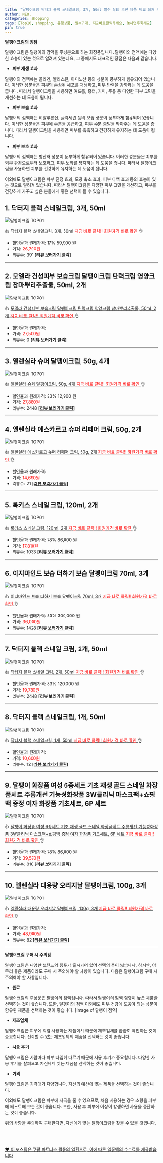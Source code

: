 ```yaml
---
title: "달팽이크림 닥터지 블랙 스네일크림, 3개, 50ml 필수 필요 추천 제품 비교 최저 가격 비교 장점 구매 후기 구매평"
author: NEO.
categories: shopping
tags: [Top10, shopping, 유행상품, 필수구매, 지금바로클릭하세요, 놓치면후회해요]
pin: true
---
```

**달팽이크림의 장점**

달팽이크림은 달팽이의 점액을 주성분으로 하는 화장품입니다. 달팽이의 점액에는 다양한 효능이 있는 것으로 알려져 있는데요, 그 중에서도 대표적인 장점은 다음과 같습니다.

* **피부 재생 효과**

달팽이의 점액에는 콜라겐, 엘라스틴, 아미노산 등의 성분이 풍부하게 함유되어 있습니다. 이러한 성분들은 피부의 손상된 세포를 재생하고, 피부 탄력을 강화하는 데 도움을 줍니다. 따라서 달팽이크림을 사용하면 여드름, 흉터, 기미, 주름 등 다양한 피부 고민을 개선하는 데 도움이 됩니다.

* **피부 보습 효과**

달팽이의 점액에는 히알루론산, 글리세린 등의 보습 성분이 풍부하게 함유되어 있습니다. 이러한 성분들은 피부에 수분을 공급하고, 피부 수분 증발을 막아주는 데 도움을 줍니다. 따라서 달팽이크림을 사용하면 피부를 촉촉하고 건강하게 유지하는 데 도움이 됩니다.

* **피부 보호 효과**

달팽이의 점액에는 항산화 성분이 풍부하게 함유되어 있습니다. 이러한 성분들은 피부를 외부 환경으로부터 보호하고, 피부 노화를 방지하는 데 도움을 줍니다. 따라서 달팽이크림을 사용하면 피부를 건강하게 유지하는 데 도움이 됩니다.

이외에도 달팽이크림은 피부 진정 효과, 모공 축소 효과, 피부 미백 효과 등의 효능이 있는 것으로 알려져 있습니다. 따라서 달팽이크림은 다양한 피부 고민을 개선하고, 피부를 건강하게 가꾸고 싶은 분들에게 좋은 선택이 될 수 있습니다.

   

## 1. 닥터지 블랙 스네일크림, 3개, 50ml

![달팽이크림 TOP01](https://thumbnail9.coupangcdn.com/thumbnails/remote/490x490ex/image/retail/images/40fc048a-78fe-4d61-85b1-cc48d878ba0f6545159969151950245.png)


👍 [닥터지 블랙 스네일크림, 3개, 50ml <font color=red> 지금 바로 클릭!! 회원가격 바로 확인 </font> ](https://link.coupang.com/re/AFFSDP?lptag=AF3617701&subid=GithubCoopas&pageKey=7112172506&traceid=V0-153&itemId=19503737130&vendorItemId=86285370362) 👌 


- 할인율과 원래가격: 17%  59,900   원
- 가격: <span style='color:red'>26,700원</span>
- 리뷰수: 391  [**[리뷰 보러가기 클릭]**](https://link.coupang.com/re/AFFSDP?lptag=AF3617701&subid=GithubCoopas&pageKey=7112172506&traceid=V0-153&itemId=19503737130&vendorItemId=86285370362)

---


   

## 2. 모엘라 건성피부 보습크림 달팽이크림 탄력크림 영양크림 참마뿌리추출물, 50ml, 2개

![달팽이크림 TOP01](https://thumbnail10.coupangcdn.com/thumbnails/remote/490x490ex/image/vendor_inventory/fe4d/ad4449f2bb242e1fcf2165453adfc99d6781f01d334f166491a51e4d8889.png)


👍 [모엘라 건성피부 보습크림 달팽이크림 탄력크림 영양크림 참마뿌리추출물, 50ml, 2개 <font color=red> 지금 바로 클릭!! 회원가격 바로 확인 </font> ](https://link.coupang.com/re/AFFSDP?lptag=AF3617701&subid=GithubCoopas&pageKey=6379038734&traceid=V0-153&itemId=13545343304&vendorItemId=80590158260) 👌 


- 할인율과 원래가격: 
- 가격: <span style='color:red'>27,500원</span>
- 리뷰수: 0  [**[리뷰 보러가기 클릭]**](https://link.coupang.com/re/AFFSDP?lptag=AF3617701&subid=GithubCoopas&pageKey=6379038734&traceid=V0-153&itemId=13545343304&vendorItemId=80590158260)

---


   

## 3. 엘렌실라 슈퍼 달팽이크림, 50g, 4개

![달팽이크림 TOP01](https://thumbnail7.coupangcdn.com/thumbnails/remote/490x490ex/image/retail/images/2282920314830458-a86fb808-4447-462e-af8b-659c3b7eaef0.jpg)


👍 [엘렌실라 슈퍼 달팽이크림, 50g, 4개 <font color=red> 지금 바로 클릭!! 회원가격 바로 확인 </font> ](https://link.coupang.com/re/AFFSDP?lptag=AF3617701&subid=GithubCoopas&pageKey=7180962146&traceid=V0-153&itemId=19168021700&vendorItemId=73417615546) 👌 


- 할인율과 원래가격: 23%  12,900   원
- 가격: <span style='color:red'>27,880원</span>
- 리뷰수: 2448  [**[리뷰 보러가기 클릭]**](https://link.coupang.com/re/AFFSDP?lptag=AF3617701&subid=GithubCoopas&pageKey=7180962146&traceid=V0-153&itemId=19168021700&vendorItemId=73417615546)

---


   

## 4. 엘렌실라 에스카르고 슈퍼 리페어 크림, 50g, 2개

![달팽이크림 TOP01](https://thumbnail6.coupangcdn.com/thumbnails/remote/490x490ex/image/retail/images/2286537994354631-2fc42a5b-fa48-49d2-99a4-118767a45483.jpg)


👍 [엘렌실라 에스카르고 슈퍼 리페어 크림, 50g, 2개 <font color=red> 지금 바로 클릭!! 회원가격 바로 확인 </font> ](https://link.coupang.com/re/AFFSDP?lptag=AF3617701&subid=GithubCoopas&pageKey=7180962146&traceid=V0-153&itemId=18110972221&vendorItemId=73417615556) 👌 


- 할인율과 원래가격: 
- 가격: <span style='color:red'>14,690원</span>
- 리뷰수: 21  [**[리뷰 보러가기 클릭]**](https://link.coupang.com/re/AFFSDP?lptag=AF3617701&subid=GithubCoopas&pageKey=7180962146&traceid=V0-153&itemId=18110972221&vendorItemId=73417615556)

---


   

## 5. 록키스 스네일 크림, 120ml, 2개

![달팽이크림 TOP01](https://thumbnail6.coupangcdn.com/thumbnails/remote/490x490ex/image/vendor_inventory/1678/abb36aafd3cf99ab1adcf8051f2175b3a5d072463717c2091348c46a2e2b.jpg)


👍 [록키스 스네일 크림, 120ml, 2개 <font color=red> 지금 바로 클릭!! 회원가격 바로 확인 </font> ](https://link.coupang.com/re/AFFSDP?lptag=AF3617701&subid=GithubCoopas&pageKey=6133820&traceid=V0-153&itemId=4148782551&vendorItemId=82417536032) 👌 


- 할인율과 원래가격: 78%  86,000   원
- 가격: <span style='color:red'>17,810원</span>
- 리뷰수: 1033  [**[리뷰 보러가기 클릭]**](https://link.coupang.com/re/AFFSDP?lptag=AF3617701&subid=GithubCoopas&pageKey=6133820&traceid=V0-153&itemId=4148782551&vendorItemId=82417536032)

---


   

## 6. 이지마인드 보습 더하기 보습 달팽이크림 70ml, 3개

![달팽이크림 TOP01](https://thumbnail7.coupangcdn.com/thumbnails/remote/490x490ex/image/vendor_inventory/51c5/ebbd065ba8eec01be54289ed5a813535ec21ada0dbc3fac8cc90790ddbd6.png)


👍 [이지마인드 보습 더하기 보습 달팽이크림 70ml, 3개 <font color=red> 지금 바로 클릭!! 회원가격 바로 확인 </font> ](https://link.coupang.com/re/AFFSDP?lptag=AF3617701&subid=GithubCoopas&pageKey=7121422054&traceid=V0-153&itemId=17477376903&vendorItemId=86739489320) 👌 


- 할인율과 원래가격: 85%  300,000   원
- 가격: <span style='color:red'>36,000원</span>
- 리뷰수: 1428  [**[리뷰 보러가기 클릭]**](https://link.coupang.com/re/AFFSDP?lptag=AF3617701&subid=GithubCoopas&pageKey=7121422054&traceid=V0-153&itemId=17477376903&vendorItemId=86739489320)

---


   

## 7. 닥터지 블랙 스네일 크림, 2개, 50ml

![달팽이크림 TOP01](https://thumbnail6.coupangcdn.com/thumbnails/remote/490x490ex/image/retail/images/d0314271-7150-4d5b-b831-602a9f1ae4f38963328785700177971.png)


👍 [닥터지 블랙 스네일 크림, 2개, 50ml <font color=red> 지금 바로 클릭!! 회원가격 바로 확인 </font> ](https://link.coupang.com/re/AFFSDP?lptag=AF3617701&subid=GithubCoopas&pageKey=7112172506&traceid=V0-153&itemId=17782673246&vendorItemId=86285370248) 👌 


- 할인율과 원래가격: 83%  120,000   원
- 가격: <span style='color:red'>19,780원</span>
- 리뷰수: 2448  [**[리뷰 보러가기 클릭]**](https://link.coupang.com/re/AFFSDP?lptag=AF3617701&subid=GithubCoopas&pageKey=7112172506&traceid=V0-153&itemId=17782673246&vendorItemId=86285370248)

---


   

## 8. 닥터지 블랙 스네일크림, 1개, 50ml

![달팽이크림 TOP01](https://thumbnail6.coupangcdn.com/thumbnails/remote/490x490ex/image/product/image/vendoritem/2018/11/21/4086452551/1fab76b6-8afb-464b-8add-1e485bbac483.jpg)


👍 [닥터지 블랙 스네일크림, 1개, 50ml <font color=red> 지금 바로 클릭!! 회원가격 바로 확인 </font> ](https://link.coupang.com/re/AFFSDP?lptag=AF3617701&subid=GithubCoopas&pageKey=7112172506&traceid=V0-153&itemId=439209653&vendorItemId=4086452551) 👌 


- 할인율과 원래가격: 
- 가격: <span style='color:red'>10,600원</span>
- 리뷰수: 12  [**[리뷰 보러가기 클릭]**](https://link.coupang.com/re/AFFSDP?lptag=AF3617701&subid=GithubCoopas&pageKey=7112172506&traceid=V0-153&itemId=439209653&vendorItemId=4086452551)

---


   

## 9. 달팽이 화장품 여성 6종세트 기초 재생 골드 스네일 화장품세트 주름개선 기능성화장품 3W클리닉 마스크팩+쇼핑백 증정 여자 화장품 기초세트, 6P 세트

![달팽이크림 TOP01](https://thumbnail9.coupangcdn.com/thumbnails/remote/490x490ex/image/vendor_inventory/bdc1/b15f99e3219c22976783c469e41fb4ea3d65289531a84fd60051e466e6e4.jpg)


👍 [달팽이 화장품 여성 6종세트 기초 재생 골드 스네일 화장품세트 주름개선 기능성화장품 3W클리닉 마스크팩+쇼핑백 증정 여자 화장품 기초세트, 6P 세트 <font color=red> 지금 바로 클릭!! 회원가격 바로 확인 </font> ](https://link.coupang.com/re/AFFSDP?lptag=AF3617701&subid=GithubCoopas&pageKey=7592271385&traceid=V0-153&itemId=20065289080&vendorItemId=78681741266) 👌 


- 할인율과 원래가격: 78%  86,000   원
- 가격: <span style='color:red'>39,570원</span>
- 리뷰수: 818  [**[리뷰 보러가기 클릭]**](https://link.coupang.com/re/AFFSDP?lptag=AF3617701&subid=GithubCoopas&pageKey=7592271385&traceid=V0-153&itemId=20065289080&vendorItemId=78681741266)

---


   

## 10. 엘렌실라 대용량 오리지날 달팽이크림, 100g, 3개

![달팽이크림 TOP01](https://thumbnail8.coupangcdn.com/thumbnails/remote/490x490ex/image/rs_quotation_api/t3r4khmb/6f4e845db7014601a1473d250cfbafd4.jpg)


👍 [엘렌실라 대용량 오리지날 달팽이크림, 100g, 3개 <font color=red> 지금 바로 클릭!! 회원가격 바로 확인 </font> ](https://link.coupang.com/re/AFFSDP?lptag=AF3617701&subid=GithubCoopas&pageKey=4783932014&traceid=V0-153&itemId=6121301426&vendorItemId=73417615433) 👌 


- 할인율과 원래가격: 
- 가격: <span style='color:red'>48,900원</span>
- 리뷰수: 82  [**[리뷰 보러가기 클릭]**](https://link.coupang.com/re/AFFSDP?lptag=AF3617701&subid=GithubCoopas&pageKey=4783932014&traceid=V0-153&itemId=6121301426&vendorItemId=73417615433)

---
**달팽이크림 구매 시 주의점**

달팽이크림은 다양한 브랜드와 종류가 출시되어 있어 선택의 폭이 넓습니다. 하지만, 아무리 좋은 제품이라도 구매 시 주의해야 할 사항이 있습니다. 다음은 달팽이크림 구매 시 주의해야 할 사항입니다.

* **원료**

달팽이크림의 주성분은 달팽이의 점액입니다. 따라서 달팽이의 점액 함량이 높은 제품을 선택하는 것이 좋습니다. 또한, 달팽이의 점액 이외에도 피부 건강에 도움이 되는 성분이 함유된 제품을 선택하는 것이 좋습니다.
[Image of 달팽이 점액]

* **제조업체**

달팽이크림은 피부에 직접 사용하는 제품이기 때문에 제조업체를 꼼꼼히 확인하는 것이 중요합니다. 신뢰할 수 있는 제조업체의 제품을 선택하는 것이 좋습니다.

* **사용 후기**

달팽이크림은 사람마다 피부 타입이 다르기 때문에 사용 후기가 중요합니다. 다양한 사용 후기를 살펴보고 자신에게 맞는 제품을 선택하는 것이 좋습니다.

* **가격**

달팽이크림은 가격대가 다양합니다. 자신의 예산에 맞는 제품을 선택하는 것이 좋습니다.

이외에도 달팽이크림은 피부에 자극을 줄 수 있으므로, 처음 사용하는 경우 소량을 피부에 테스트해 보는 것이 좋습니다. 또한, 사용 후 피부에 이상이 발생하면 사용을 중단하는 것이 좋습니다.

위의 사항을 주의하여 구매한다면, 자신에게 맞는 달팽이크림을 찾을 수 있을 것입니다.<br><br><br><br><br> [ ❤  이 포스팅은 쿠팡 파트너스 활동의 일환으로, 이에 따른 일정액의 수수료를 제공받습니다](https://link.coupang.com/a/bcEFyh)